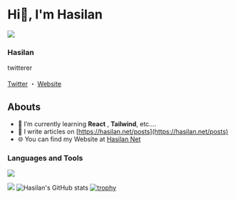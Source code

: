 # Hi👋, I'm Hasilan
<p>
  <img src="https://hasilan.net/wp-content/uploads/2024/07/icon-v1-e1720276485427.png" />
  <h3>Hasilan</h3>
  <p>
  twitterer
  <br>
  <br>
  <a href="https://x.com/Ha4lan">Twitter</a>
  ・
  <a href="https://hasilan.net/">Website</a>
  </p>
</p>

## Abouts

- 🌱 I’m currently learning **React** , **Tailwind**, etc....
- 📝 I write articles on [https://hasilan.net/posts](https://hasilan.net/posts)
- 🌐 You can find my Website at [Hasilan Net](https://hasilan.net)

### Languages and Tools
![](https://skillicons.dev/icons?i=html,css,js,php,react,express,wordpress,vscode,github)

![](https://github-readme-stats.vercel.app/api/top-langs?username=Ha4lan&show_icons=true&locale=en&layout=compact)
![Hasilan's GitHub stats](https://github-readme-stats.vercel.app/api?username=Ha4lan)
[![trophy](https://github-profile-trophy.vercel.app/?username=Ha4lan)](https://github.com/ryo-ma/github-profile-trophy)
